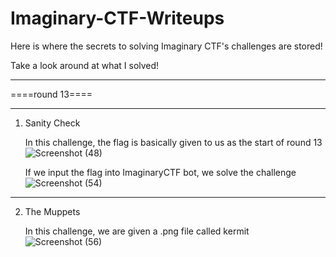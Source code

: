 # Imaginary-CTF-Writeups

Here is where the secrets to solving Imaginary CTF's challenges are stored!

Take a look around at what I solved!



----------



====round 13====





----------




1. Sanity Check
   
   In this challenge, the flag is basically given to us as the start of round 13
   ![Screenshot (48)](https://user-images.githubusercontent.com/68140663/129470340-ba786efc-fada-47e6-bc15-e941445186a7.png)
   
   If we input the flag into ImaginaryCTF bot, we solve the challenge
   ![Screenshot (54)](https://user-images.githubusercontent.com/68140663/129470408-29da3cea-2c11-435f-a17e-29cf1e0ee998.png)
   
----  
   
2. The Muppets

   In this challenge, we are given a .png file called kermit
   ![Screenshot (56)](https://user-images.githubusercontent.com/68140663/129470693-a1c536a3-6930-4c57-a02a-053656157426.png)
